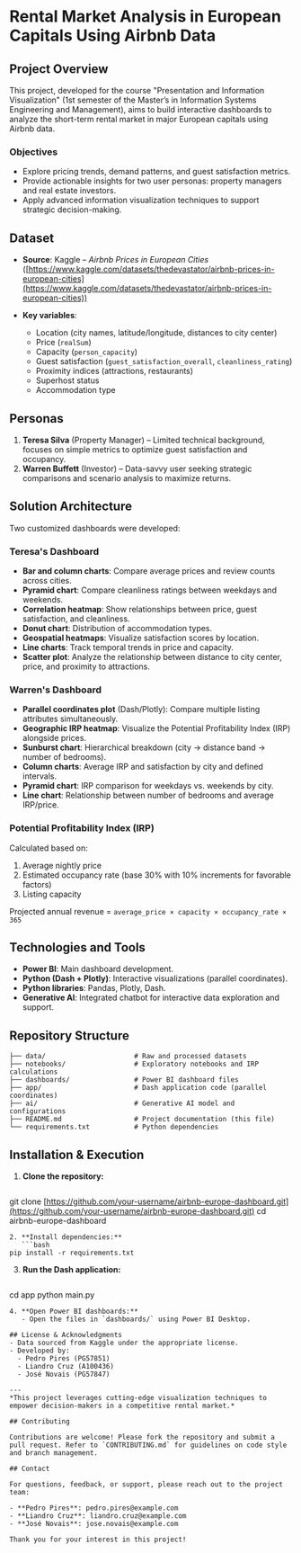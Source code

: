 # Rental Market Analysis in European Capitals Using Airbnb Data

## Project Overview

This project, developed for the course "Presentation and Information Visualization" (1st semester of the Master’s in Information Systems Engineering and Management), aims to build interactive dashboards to analyze the short-term rental market in major European capitals using Airbnb data.

### Objectives

* Explore pricing trends, demand patterns, and guest satisfaction metrics.
* Provide actionable insights for two user personas: property managers and real estate investors.
* Apply advanced information visualization techniques to support strategic decision-making.

## Dataset

* **Source**: Kaggle – *Airbnb Prices in European Cities* ([https://www.kaggle.com/datasets/thedevastator/airbnb-prices-in-european-cities](https://www.kaggle.com/datasets/thedevastator/airbnb-prices-in-european-cities))
* **Key variables**:

  * Location (city names, latitude/longitude, distances to city center)
  * Price (`realSum`)
  * Capacity (`person_capacity`)
  * Guest satisfaction (`guest_satisfaction_overall`, `cleanliness_rating`)
  * Proximity indices (attractions, restaurants)
  * Superhost status
  * Accommodation type

## Personas

1. **Teresa Silva** (Property Manager) – Limited technical background, focuses on simple metrics to optimize guest satisfaction and occupancy.
2. **Warren Buffett** (Investor) – Data-savvy user seeking strategic comparisons and scenario analysis to maximize returns.

## Solution Architecture

Two customized dashboards were developed:

### Teresa's Dashboard

* **Bar and column charts**: Compare average prices and review counts across cities.
* **Pyramid chart**: Compare cleanliness ratings between weekdays and weekends.
* **Correlation heatmap**: Show relationships between price, guest satisfaction, and cleanliness.
* **Donut chart**: Distribution of accommodation types.
* **Geospatial heatmaps**: Visualize satisfaction scores by location.
* **Line charts**: Track temporal trends in price and capacity.
* **Scatter plot**: Analyze the relationship between distance to city center, price, and proximity to attractions.

### Warren's Dashboard

* **Parallel coordinates plot** (Dash/Plotly): Compare multiple listing attributes simultaneously.
* **Geographic IRP heatmap**: Visualize the Potential Profitability Index (IRP) alongside prices.
* **Sunburst chart**: Hierarchical breakdown (city → distance band → number of bedrooms).
* **Column charts**: Average IRP and satisfaction by city and defined intervals.
* **Pyramid chart**: IRP comparison for weekdays vs. weekends by city.
* **Line chart**: Relationship between number of bedrooms and average IRP/price.

### Potential Profitability Index (IRP)

Calculated based on:

1. Average nightly price
2. Estimated occupancy rate (base 30% with 10% increments for favorable factors)
3. Listing capacity

Projected annual revenue = `average_price × capacity × occupancy_rate × 365`

## Technologies and Tools

* **Power BI**: Main dashboard development.
* **Python (Dash + Plotly)**: Interactive visualizations (parallel coordinates).
* **Python libraries**: Pandas, Plotly, Dash.
* **Generative AI**: Integrated chatbot for interactive data exploration and support.

## Repository Structure

```
├── data/                      # Raw and processed datasets
├── notebooks/                 # Exploratory notebooks and IRP calculations
├── dashboards/                # Power BI dashboard files
├── app/                       # Dash application code (parallel coordinates)
├── ai/                        # Generative AI model and configurations
├── README.md                  # Project documentation (this file)
└── requirements.txt           # Python dependencies
```

## Installation & Execution

1. **Clone the repository:**

   ```bash
   ```

git clone [https://github.com/your-username/airbnb-europe-dashboard.git](https://github.com/your-username/airbnb-europe-dashboard.git)
cd airbnb-europe-dashboard

````
2. **Install dependencies:**
   ```bash
pip install -r requirements.txt
````

3. **Run the Dash application:**

   ```bash
   ```

cd app
python main.py

```
4. **Open Power BI dashboards:**
   - Open the files in `dashboards/` using Power BI Desktop.

## License & Acknowledgments
- Data sourced from Kaggle under the appropriate license.
- Developed by:
  - Pedro Pires (PG57851)
  - Liandro Cruz (A100436)
  - José Novais (PG57847)

---
*This project leverages cutting-edge visualization techniques to empower decision-makers in a competitive rental market.*

## Contributing

Contributions are welcome! Please fork the repository and submit a pull request. Refer to `CONTRIBUTING.md` for guidelines on code style and branch management.

## Contact

For questions, feedback, or support, please reach out to the project team:

- **Pedro Pires**: pedro.pires@example.com
- **Liandro Cruz**: liandro.cruz@example.com
- **José Novais**: jose.novais@example.com

Thank you for your interest in this project!
```
